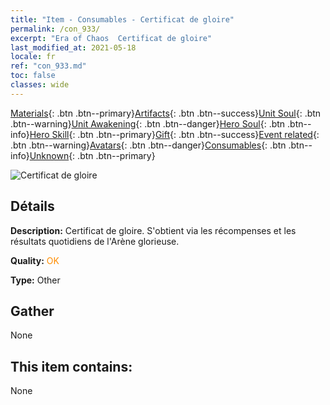 ```yaml
---
title: "Item - Consumables - Certificat de gloire"
permalink: /con_933/
excerpt: "Era of Chaos  Certificat de gloire"
last_modified_at: 2021-05-18
locale: fr
ref: "con_933.md"
toc: false
classes: wide
---
```

 [Materials](/ItemsFR/){: .btn .btn--primary}[Artifacts](/ItemsFR/Artifacts/){: .btn .btn--success}[Unit Soul](/ItemsFR/UnitSoul/){: .btn .btn--warning}[Unit Awakening](/ItemsFR/UnitAwakening/){: .btn .btn--danger}[Hero Soul](/ItemsFR/HeroSoul/){: .btn .btn--info}[Hero Skill](/ItemsFR/HeroSkill/){: .btn .btn--primary}[Gift](/ItemsFR/Gift/){: .btn .btn--success}[Event related](/ItemsFR/Events/){: .btn .btn--warning}[Avatars](/ItemsFR/Avatars/){: .btn .btn--danger}[Consumables](/ItemsFR/Consumables/){: .btn .btn--info}[Unknown](/ItemsFR/Unknown/){: .btn .btn--primary}

 ![Certificat de gloire](/images/t/i_40021.png)

## Détails
 **Description:** Certificat de gloire. S'obtient via les récompenses et les résultats quotidiens de l'Arène glorieuse.

 **Quality:** <span style="color: #FF8C00">OK</span>

 **Type:** Other

## Gather

  None

## This item contains:

  None

